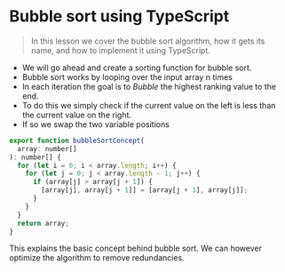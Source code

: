 # Bubble sort using TypeScript
> In this lesson we cover the bubble sort algorithm, how it gets its name, and how to implement it using TypeScript.

* We will go ahead and create a sorting function for bubble sort.
* Bubble sort works by looping over the input array n times
* In each iteration the goal is to *Bubble* the highest ranking value to the end.
* To do this we simply check if the current value on the left is less than the current value on the right. 
* If so we swap the two variable positions

```js
export function bubbleSortConcept(
  array: number[]
): number[] {
  for (let i = 0; i < array.length; i++) {
    for (let j = 0; j < array.length - 1; j++) {
      if (array[j] > array[j + 1]) {
        [array[j], array[j + 1]] = [array[j + 1], array[j]];
      }
    }
  }
  return array;
}
```
This explains the basic concept behind bubble sort. We can however optimize the algorithm to remove redundancies.